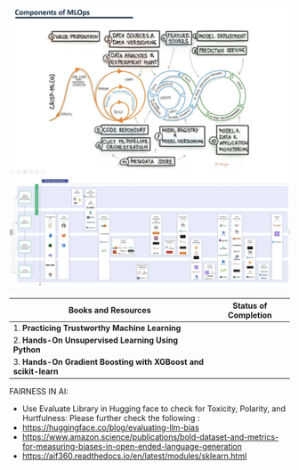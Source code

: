 ![MLOPS](https://github.com/andysingal/mlops/blob/main/Screenshot%202023-05-25%20at%201.43.11%20PM.png)
![MLOPS tools](https://github.com/andysingal/mlops/blob/main/Screenshot%202023-05-25%20at%201.49.23%20PM.png)


| Books and Resources | Status of Completion |
| ----- | -----|
| 1. **Practicing Trustworthy Machine Learning** | |
| 2. **Hands-On Unsupervised Learning Using Python** | |
| 3. **Hands-On Gradient Boosting with XGBoost and scikit-learn** | |

FAIRNESS IN AI: 
- Use Evaluate Library in Hugging face to check for Toxicity, Polarity, and Hurtfulness: Please further check the following :
- https://huggingface.co/blog/evaluating-llm-bias
- https://www.amazon.science/publications/bold-dataset-and-metrics-for-measuring-biases-in-open-ended-language-generation
- https://aif360.readthedocs.io/en/latest/modules/sklearn.html

